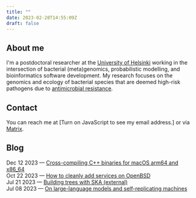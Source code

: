 ```yaml
---
title: ""
date: 2023-02-28T14:55:09Z
draft: false
---
```


## About me
I'm a postdoctoral researcher at the [University of
Helsinki](https://www.helsinki.fi/en/about-us/people/people-finder/tommi-maklin-9362251)
working in the intersection of bacterial (meta)genomics, probabilistic
modelling, and bioinformatics software development. My research
focuses on the genomics and ecology of bacterial species that are
deemed high-risk pathogens due to [antimicrobial
resistance](https://www.who.int/news/item/27-02-2017-who-publishes-list-of-bacteria-for-which-new-antibiotics-are-urgently-needed).

## Contact
You can reach me at <script src="js/contact_me.js"></script><noscript>[Turn on JavaScript to see my email address.]</noscript> or via [Matrix](https://matrix.to/#/@temaklin:cafe.maklin.fi).

## Blog
Dec 12 2023 &mdash; <a href="/post/software-development/2023-12-12_cross-compiling-c++-binaries-for-macos-x86_64-and-arm64/">Cross-compiling C++ binaries for macOS arm64 and x86_64</a>
<br>
Oct 22 2023 &mdash; <a href="/post/sysadmin/2023-10-22_how-to-add-services-on-openbsd/">How to cleanly add services on OpenBSD</a>
<br>
Jul 21 2023 &mdash; <a href="https://www.bacpop.org/guides/building_trees_with_ska/">Building trees with SKA (external)</a>
<br>
Jul 08 2023 &mdash; <a href="/post/computer-science/2023-07-08_llms-and-self-replicating-machines/">On large-language models and self-replicating machines</a>

